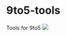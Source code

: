 # 9to5-tools
Tools for 9to5
[![](https://jitpack.io/v/Borek321/9to5-tools.svg)](https://jitpack.io/#Borek321/9to5-tools)
